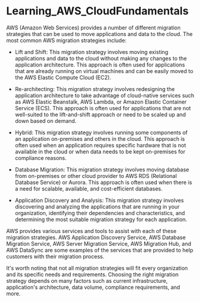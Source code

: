# Learning_AWS_CloudFundamentals
AWS (Amazon Web Services) provides a number of different migration strategies that can be used to move applications and data to the cloud. The most common AWS migration strategies include:

- Lift and Shift: This migration strategy involves moving existing applications and data to the cloud without making any changes to the application architecture. This approach is often used for applications that are already running on virtual machines and can be easily moved to the AWS Elastic Compute Cloud (EC2).

- Re-architecting: This migration strategy involves redesigning the application architecture to take advantage of cloud-native services such as AWS Elastic Beanstalk, AWS Lambda, or Amazon Elastic Container Service (ECS). This approach is often used for applications that are not well-suited to the lift-and-shift approach or need to be scaled up and down based on demand.

- Hybrid: This migration strategy involves running some components of an application on-premises and others in the cloud. This approach is often used when an application requires specific hardware that is not available in the cloud or when data needs to be kept on-premises for compliance reasons.

- Database Migration: This migration strategy involves moving database from on-premises or other cloud provider to AWS RDS (Relational Database Service) or Aurora. This approach is often used when there is a need for scalable, available, and cost-efficient databases.

- Application Discovery and Analysis: This migration strategy involves discovering and analyzing the applications that are running in your organization, identifying their dependencies and characteristics, and determining the most suitable migration strategy for each application.

AWS provides various services and tools to assist with each of these migration strategies. AWS Application Discovery Service, AWS Database Migration Service, AWS Server Migration Service, AWS Migration Hub, and AWS DataSync are some examples of the services that are provided to help customers with their migration process.

It's worth noting that not all migration strategies will fit every organization and its specific needs and requirements. Choosing the right migration strategy depends on many factors such as current infrastructure, application's architecture, data volume, compliance requirements, and more.




